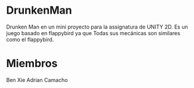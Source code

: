 # DrunkenMan

Drunken Man en un mini proyecto para la assignatura de UNITY 2D. Es un juego basado en flappybird ya que Todas sus mecánicas son similares como el flappybird.

# Miembros

Ben Xie
Adrian Camacho
